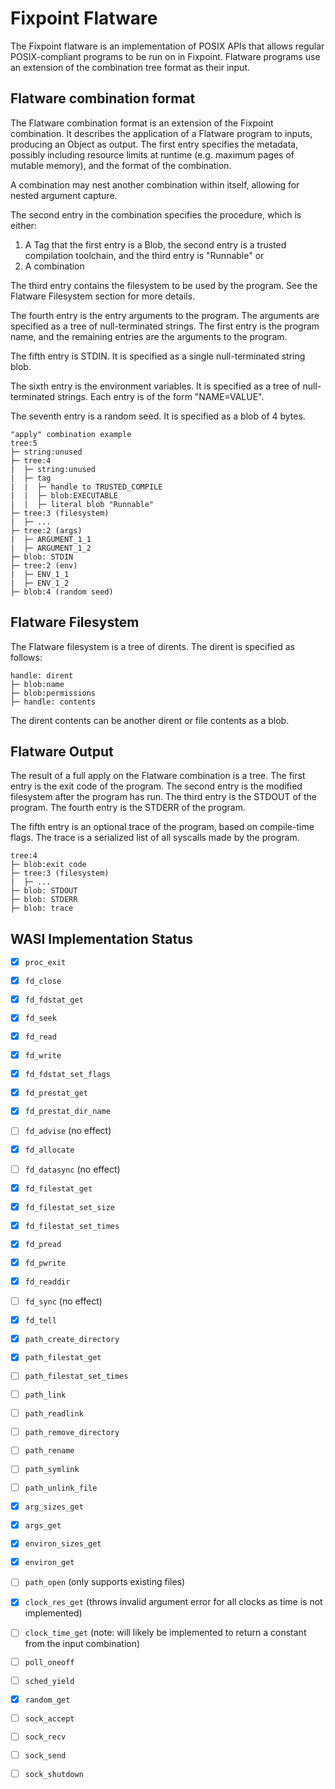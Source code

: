 # Fixpoint Flatware

The Fixpoint flatware is an implementation of POSIX APIs that allows regular 
POSIX-compliant programs to be run on in Fixpoint. Flatware programs use an 
extension of the combination tree format as their input.

## Flatware combination format

The Flatware combination format is an extension of the Fixpoint combination. It
describes the application of a Flatware program to inputs, producing an Object 
as output. The first entry specifies the metadata, possibly including resource 
limits at runtime (e.g. maximum pages of mutable memory), and the format of the
combination.

A combination may nest another combination within itself, allowing
for nested argument capture.

The second entry in the combination specifies the procedure, which is either:
  1. A Tag that the first entry is a Blob, the second entry is a trusted 
  compilation toolchain, and the third entry is "Runnable" or
  2. A combination

The third entry contains the filesystem to be used by the program. See the
Flatware Filesystem section for more details.

The fourth entry is the entry arguments to the program. The arguments are
specified as a tree of null-terminated strings. The first entry is the program
name, and the remaining entries are the arguments to the program.

The fifth entry is STDIN. It is specified as a single null-terminated string 
blob.

The sixth entry is the environment variables. It is specified as a tree of
null-terminated strings. Each entry is of the form "NAME=VALUE".

The seventh entry is a random seed. It is specified as a blob of 4 bytes.


```
"apply" combination example
tree:5
├─ string:unused
├─ tree:4
|  ├─ string:unused
|  ├─ tag
|  |  ├─ handle to TRUSTED_COMPILE
|  |  ├─ blob:EXECUTABLE
|  |  ├─ literal blob "Runnable"
├─ tree:3 (filesystem)
|  ├─ ...
├─ tree:2 (args)
|  ├─ ARGUMENT_1_1
|  ├─ ARGUMENT_1_2
├─ blob: STDIN
├─ tree:2 (env)
|  ├─ ENV_1_1
|  ├─ ENV_1_2
├─ blob:4 (random seed)
```

## Flatware Filesystem

The Flatware filesystem is a tree of dirents. The dirent is specified as
follows:

```
handle: dirent
├─ blob:name
├─ blob:permissions
├─ handle: contents
```

The dirent contents can be another dirent or file contents as a blob.

## Flatware Output

The result of a full apply on the Flatware combination is a tree. The first
entry is the exit code of the program. The second entry is the modified 
filesystem after the program has run. The third entry is the STDOUT of the 
program. The fourth entry is the STDERR of the program.

The fifth entry is an optional trace of the program, based on compile-time 
flags. The trace is a serialized list of all syscalls made by the program.

```
tree:4
├─ blob:exit code
├─ tree:3 (filesystem)
|  ├─ ...
├─ blob: STDOUT
├─ blob: STDERR
├─ blob: trace
```

## WASI Implementation Status

- [x] `proc_exit`
- [x] `fd_close`
- [x] `fd_fdstat_get`
- [x] `fd_seek`
- [x] `fd_read`
- [x] `fd_write`
- [x] `fd_fdstat_set_flags`
- [x] `fd_prestat_get`
- [x] `fd_prestat_dir_name`
- [ ] `fd_advise` (no effect)
- [x] `fd_allocate`
- [ ] `fd_datasync` (no effect)
- [x] `fd_filestat_get`
- [x] `fd_filestat_set_size`
- [x] `fd_filestat_set_times`
- [x] `fd_pread`
- [x] `fd_pwrite`
- [x] `fd_readdir`
- [ ] `fd_sync` (no effect)
- [x] `fd_tell`
- [x] `path_create_directory`
- [x] `path_filestat_get`
- [ ] `path_filestat_set_times`
- [ ] `path_link`
- [ ] `path_readlink`
- [ ] `path_remove_directory`
- [ ] `path_rename`
- [ ] `path_symlink`
- [ ] `path_unlink_file`
- [x] `arg_sizes_get`
- [x] `args_get`
- [x] `environ_sizes_get`
- [x] `environ_get`
- [ ] `path_open` (only supports existing files)
- [x] `clock_res_get` (throws invalid argument error for all clocks as time is not implemented)
- [ ] `clock_time_get` (note: will likely be implemented to return a constant from the input combination)
- [ ] `poll_oneoff`
- [ ] `sched_yield`
- [x] `random_get`
- [ ] `sock_accept`
- [ ] `sock_recv`
- [ ] `sock_send`
- [ ] `sock_shutdown`


